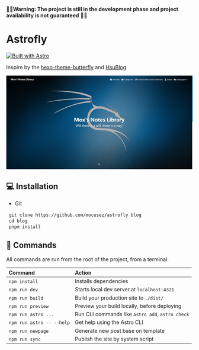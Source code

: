 🚧🚧**Warning: The project is still in the development phase and project availability is not guaranteed** 🚧🚧

# Astrofly

[![Built with Astro](https://astro.badg.es/v1/built-with-astro.svg)](https://astro.build)

Inspire by the [hexo-theme-butterfly](https://github.com/jerryc127/hexo-theme-butterfly) and [HsuBlog](https://github.com/KraHsu/HsuBlog)

![image-20241226125647006](README.assets/image-20241226125647006.png)



## 💻 Installation

- Git

 ```
  git clone https://github.com/mocusez/astrofly blog
  cd blog
  pnpm install
 ```



## 🧞 Commands

All commands are run from the root of the project, from a terminal:

| Command                   | Action                                           |
| :------------------------ | :----------------------------------------------- |
| `npm install`             | Installs dependencies                            |
| `npm run dev`             | Starts local dev server at `localhost:4321`      |
| `npm run build`           | Build your production site to `./dist/`          |
| `npm run preview`         | Preview your build locally, before deploying     |
| `npm run astro ...`       | Run CLI commands like `astro add`, `astro check` |
| `npm run astro -- --help` | Get help using the Astro CLI                     |
| `npm run newpage`         | Generate new post base on template               |
| `npm run sync`            | Publish the site by system script                |

